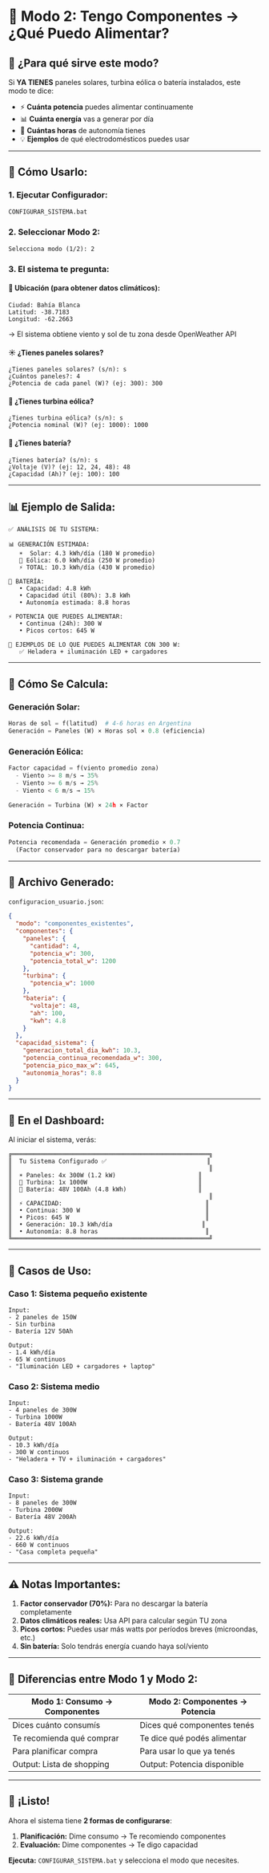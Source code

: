 # 🔧 Modo 2: Tengo Componentes → ¿Qué Puedo Alimentar?

## 🎯 ¿Para qué sirve este modo?

Si **YA TIENES** paneles solares, turbina eólica o batería instalados, este modo te dice:
- ⚡ **Cuánta potencia** puedes alimentar continuamente
- 📊 **Cuánta energía** vas a generar por día
- 🔋 **Cuántas horas** de autonomía tienes
- 💡 **Ejemplos** de qué electrodomésticos puedes usar

---

## 🚀 Cómo Usarlo:

### 1. Ejecutar Configurador:
```cmd
CONFIGURAR_SISTEMA.bat
```

### 2. Seleccionar Modo 2:
```
Selecciona modo (1/2): 2
```

### 3. El sistema te pregunta:

#### 📍 **Ubicación** (para obtener datos climáticos):
```
Ciudad: Bahía Blanca
Latitud: -38.7183
Longitud: -62.2663
```
→ El sistema obtiene viento y sol de tu zona desde OpenWeather API

#### ☀️ **¿Tienes paneles solares?**
```
¿Tienes paneles solares? (s/n): s
¿Cuántos paneles?: 4
¿Potencia de cada panel (W)? (ej: 300): 300
```

#### 💨 **¿Tienes turbina eólica?**
```
¿Tienes turbina eólica? (s/n): s
¿Potencia nominal (W)? (ej: 1000): 1000
```

#### 🔋 **¿Tienes batería?**
```
¿Tienes batería? (s/n): s
¿Voltaje (V)? (ej: 12, 24, 48): 48
¿Capacidad (Ah)? (ej: 100): 100
```

---

## 📊 Ejemplo de Salida:

```
✅ ANÁLISIS DE TU SISTEMA:

📊 GENERACIÓN ESTIMADA:
   ☀️  Solar: 4.3 kWh/día (180 W promedio)
   💨 Eólica: 6.0 kWh/día (250 W promedio)
   ⚡ TOTAL: 10.3 kWh/día (430 W promedio)

🔋 BATERÍA:
   • Capacidad: 4.8 kWh
   • Capacidad útil (80%): 3.8 kWh
   • Autonomía estimada: 8.8 horas

⚡ POTENCIA QUE PUEDES ALIMENTAR:
   • Continua (24h): 300 W
   • Picos cortos: 645 W

📱 EJEMPLOS DE LO QUE PUEDES ALIMENTAR CON 300 W:
   ✅ Heladera + iluminación LED + cargadores
```

---

## 🧮 Cómo Se Calcula:

### **Generación Solar:**
```python
Horas de sol = f(latitud)  # 4-6 horas en Argentina
Generación = Paneles (W) × Horas sol × 0.8 (eficiencia)
```

### **Generación Eólica:**
```python
Factor capacidad = f(viento promedio zona)
  - Viento >= 8 m/s → 35%
  - Viento >= 6 m/s → 25%
  - Viento < 6 m/s → 15%

Generación = Turbina (W) × 24h × Factor
```

### **Potencia Continua:**
```python
Potencia recomendada = Generación promedio × 0.7
  (Factor conservador para no descargar batería)
```

---

## 💾 Archivo Generado:

`configuracion_usuario.json`:
```json
{
  "modo": "componentes_existentes",
  "componentes": {
    "paneles": {
      "cantidad": 4,
      "potencia_w": 300,
      "potencia_total_w": 1200
    },
    "turbina": {
      "potencia_w": 1000
    },
    "bateria": {
      "voltaje": 48,
      "ah": 100,
      "kwh": 4.8
    }
  },
  "capacidad_sistema": {
    "generacion_total_dia_kwh": 10.3,
    "potencia_continua_recomendada_w": 300,
    "potencia_pico_max_w": 645,
    "autonomia_horas": 8.8
  }
}
```

---

## 📱 En el Dashboard:

Al iniciar el sistema, verás:

```
╔═══════════════════════════════════════════════════════╗
║  Tu Sistema Configurado ✅                            ║
║                                                       ║
║  ☀️ Paneles: 4x 300W (1.2 kW)                       ║
║  💨 Turbina: 1x 1000W                               ║
║  🔋 Batería: 48V 100Ah (4.8 kWh)                    ║
║                                                       ║
║  ⚡ CAPACIDAD:                                        ║
║  • Continua: 300 W                                   ║
║  • Picos: 645 W                                      ║
║  • Generación: 10.3 kWh/día                         ║
║  • Autonomía: 8.8 horas                              ║
╚═══════════════════════════════════════════════════════╝
```

---

## 🎯 Casos de Uso:

### **Caso 1: Sistema pequeño existente**
```
Input:
- 2 paneles de 150W
- Sin turbina
- Batería 12V 50Ah

Output:
- 1.4 kWh/día
- 65 W continuos
- "Iluminación LED + cargadores + laptop"
```

### **Caso 2: Sistema medio**
```
Input:
- 4 paneles de 300W
- Turbina 1000W
- Batería 48V 100Ah

Output:
- 10.3 kWh/día
- 300 W continuos
- "Heladera + TV + iluminación + cargadores"
```

### **Caso 3: Sistema grande**
```
Input:
- 8 paneles de 300W
- Turbina 2000W
- Batería 48V 200Ah

Output:
- 22.6 kWh/día
- 660 W continuos
- "Casa completa pequeña"
```

---

## ⚠️ Notas Importantes:

1. **Factor conservador (70%):** Para no descargar la batería completamente
2. **Datos climáticos reales:** Usa API para calcular según TU zona
3. **Picos cortos:** Puedes usar más watts por períodos breves (microondas, etc.)
4. **Sin batería:** Solo tendrás energía cuando haya sol/viento

---

## 🔄 Diferencias entre Modo 1 y Modo 2:

| Modo 1: Consumo → Componentes | Modo 2: Componentes → Potencia |
|-------------------------------|--------------------------------|
| Dices cuánto consumís | Dices qué componentes tenés |
| Te recomienda qué comprar | Te dice qué podés alimentar |
| Para planificar compra | Para usar lo que ya tenés |
| Output: Lista de shopping | Output: Potencia disponible |

---

## 🎉 ¡Listo!

Ahora el sistema tiene **2 formas de configurarse**:
1. **Planificación:** Dime consumo → Te recomiendo componentes
2. **Evaluación:** Dime componentes → Te digo capacidad

**Ejecuta:** `CONFIGURAR_SISTEMA.bat` y selecciona el modo que necesites.
